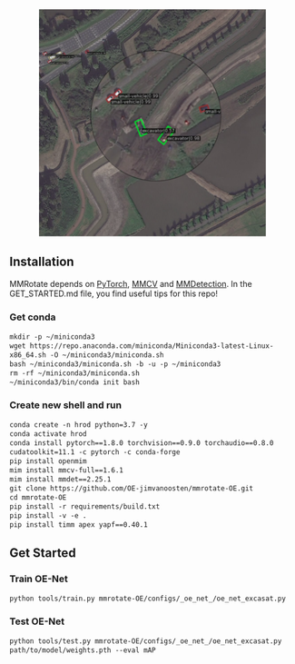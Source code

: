 <div align="center">
  <img src="resources/excavator.png" width="400">
</div>

## Installation

MMRotate depends on [PyTorch](https://pytorch.org/), [MMCV](https://github.com/open-mmlab/mmcv) and [MMDetection](https://github.com/open-mmlab/mmdetection).
In the GET_STARTED.md file, you find useful tips for this repo!

### Get conda

```shell
mkdir -p ~/miniconda3
wget https://repo.anaconda.com/miniconda/Miniconda3-latest-Linux-x86_64.sh -O ~/miniconda3/miniconda.sh
bash ~/miniconda3/miniconda.sh -b -u -p ~/miniconda3
rm -rf ~/miniconda3/miniconda.sh
~/miniconda3/bin/conda init bash
```

### Create new shell and run

```shell
conda create -n hrod python=3.7 -y
conda activate hrod
conda install pytorch==1.8.0 torchvision==0.9.0 torchaudio==0.8.0 cudatoolkit=11.1 -c pytorch -c conda-forge
pip install openmim
mim install mmcv-full==1.6.1
mim install mmdet==2.25.1
git clone https://github.com/OE-jimvanoosten/mmrotate-OE.git
cd mmrotate-OE
pip install -r requirements/build.txt
pip install -v -e .
pip install timm apex yapf==0.40.1
```

## Get Started

### Train OE-Net

```shell
python tools/train.py mmrotate-OE/configs/_oe_net_/oe_net_excasat.py
```

### Test OE-Net

```shell
python tools/test.py mmrotate-OE/configs/_oe_net_/oe_net_excasat.py path/to/model/weights.pth --eval mAP
```